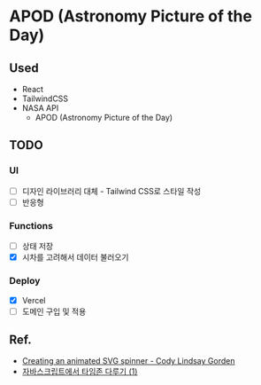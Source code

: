 # APOD (Astronomy Picture of the Day)

## Used
- React
- TailwindCSS
- NASA API
  - APOD (Astronomy Picture of the Day)

## TODO
### UI
  - [ ] 디자인 라이브러리 대체 - Tailwind CSS로 스타일 작성
  - [ ] 반응형
### Functions
  - [ ] 상태 저장
  - [x] 시차를 고려해서 데이터 불러오기
### Deploy
  - [x] Vercel
  - [ ] 도메인 구입 및 적용

## Ref.
- [Creating an animated SVG spinner - Cody Lindsay Gorden](https://medium.com/@clg/animated-svg-spinner-8dff32d310fc)
- [자바스크립트에서 타임존 다루기 (1)
](https://meetup.toast.com/posts/125)
